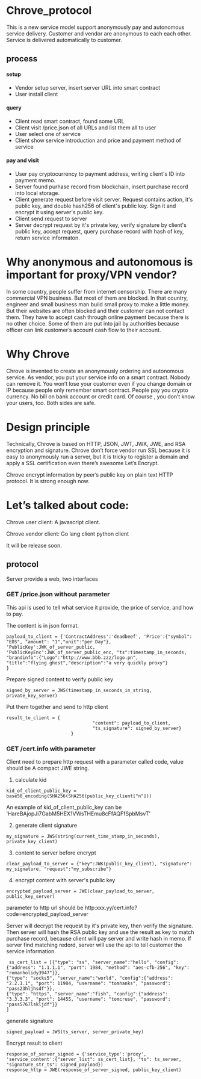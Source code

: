 # Chrove_protocol
This is a new service model support anonymously pay and autonomous service delivery. Customer and vendor are anonymous to each each other. Service is delivered automatically to customer.
## process
#### setup
* Vendor setup server, insert server URL into smart contract
* User install client
#### query
* Client read smart contract, found some URL
* Client visit /price.json of all URLs  and list them all to user
* User select one of service
* Client show service introduction and price and payment method of service

#### pay and visit

* User pay cryptocurrency to payment address, writing client's ID into payment memo.
* Server found purhase record from blockchain, insert purchase record into local storage.
* Client generate request before visit server. Request contains action, it's public key, and double hash256 of client's public key. Sign it and encrypt it using server's public key.
* Client send request to server
* Server decrypt request by it's private key, verify signature by client's public key, accept request, query purchase record with hash of key, return service informaton.


# Why anonymous and autonomous is important for proxy/VPN vendor?

In some country, people suffer from internet censorship.
There are many commercial VPN business. But most of them are blocked.
In that country, engineer and small business man build small proxy to make a little money.
But their websites are often blocked and their customer can not contact them. 
They have to accept cash through online payment because there is no other choice.
Some of them are put into jail by authorities because officer can link customer’s account cash flow to their account.


# Why Chrove

Chrove is invented to create an anonymously ordering and autonomous service.
As vendor, you put your service info on a smart contract. Nobody can remove it. 
You won’t lose your customer even if you change domain or IP because people only remember smart contract.
People pay you crypto currency. No bill on bank account or credit card.
Of course , you don’t know your users, too.
Both sides are safe.

# Design principle

Technically, Chrove is based on HTTP, JSON, JWT, JWK, JWE, and RSA encryption and signature.
Chrove don’t force vendor run SSL because it is easy to anonymously run a server, but it is tricky to register a domain and apply a SSL certification even there’s awesome Let’s Encrypt.

Chrove encrypt information by peer’s public key on plain text HTTP protocol. It is strong enough now.

# Let’s talked about code:

Chrove user client:
A javascript client.

Chrove vendor client:
Go lang client
python client

It will be release soon.

## protocol
Server provide a web, two interfaces
### GET /price.json without parameter
This api is used to tell what service it provide, the price of service, and how to pay.

The content is in json format.
```
payload_to_client = {'ContractAddress':'deadbeef', 'Price':{"symbol": "EOS", "amount": "1","unit":"per Day"}, 
'PublicKey':JWK_of_server_public, 'PublicKeyEnc':JWK_of_server_public_enc, "ts":timestamp_in_seconds, 
"brandinfo":{"Logo":"http://www.bbb.zzz/logo.pn",
"title":"flying ghost","description":"a very quickly proxy"}
}
```
Prepare signed content to verify public key
```
signed_by_server = JWS(timestamp_in_seconds_in_string, private_key_server)
```
Put them together and send to http client
```
result_to_client = { 
                                "content": payload_to_client,
                                "ts_signature": signed_by_server}
                        }
```

### GET /cert.info with parameter
Client need to prepare http request with a parameter called code, value should be A compact JWE string.
1. calculate kid
```
kid_of_client_public_key = base58_encoding(SHA256(SHA256(public_key_client["n"]))
```
An example of kid_of_client_public_key can be 'HareBAjopJi7GabM5HEX1VWsTHEmu8cFfAQFfSpbMsvT'
                  
2. generate client signature
```
my_signature = JWS(string(current_time_stamp_in_seconds), private_key_client)
```
3. content to server before encrypt
```
clear_payload_to_server = {"key":JWK(public_key_client), "signature": my_signature, "request":"my_subscribe"}
```
4. encrypt content with server's public key
```
encrypted_payload_server = JWE(clear_payload_to_server, public_key_server)
```

parameter to http url should be http:xxx.yy/cert.info?code=encrypted_payload_server

Server will decrypt the request by it's private key, then verify the signature. Then server will hash the RSA public key and use the result as key to match purchase record, because client will pay server and write hash in memo. If server find matching redord, server will use the api to tell customer the service information.
```
 ss_cert_list = [{"type": "ss", "server_name":"hello", "config":{"address": "1.1.1.1", "port": 1984, "method": "aes-cfb-256", "key": "romanholidy3947"}},
{"type": "socks5", "server_name":"world", "config":{"address": "2.2.1.1", "port": 11984, "username": "tomhanks", "password": "pass23hljhsdf"}},
{"type": "https", "server_name":"fish", "config":{"address": "3.3.3.3", "port": 14455, "username": "tomcruse", "password": "pass5767lskljdf"}}
]
```
generate signature
```
signed_payload = JWS(ts_server, server_private_key)
```
Encrypt result to client
```
response_of_server_signed = {'service_type':'proxy', 'service_content':{"server_list": ss_cert_list}, "ts": ts_server, "signature_str_ts": signed_payload})
response_http = JWE(response_of_server_signed, public_key_client)
```
